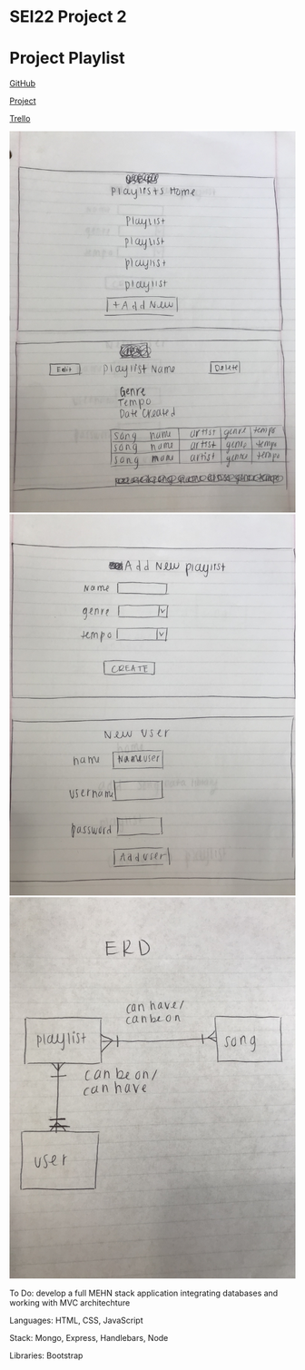 # SEI22 Project 2 

# Project Playlist

[GitHub](https://github.com/racheltezza/project2-playlists "My gitHub repo")

[Project](https://morning-badlands-64029.herokuapp.com/users "My deployed site")

[Trello](https://trello.com/b/HBh6qHWL/sei22-project-2 "My Trello board")

![playlists wireframes | width=200](/images/playlists_wireframes1.JPG)
![playlists wireframes](/images/playlists_wireframes2.JPG)
![playlists ERD](/images/playlists_erd.jpg)

To Do: develop a full MEHN stack application integrating databases and working with MVC architechture

Languages: HTML, CSS, JavaScript

Stack: Mongo, Express, Handlebars, Node

Libraries: Bootstrap


